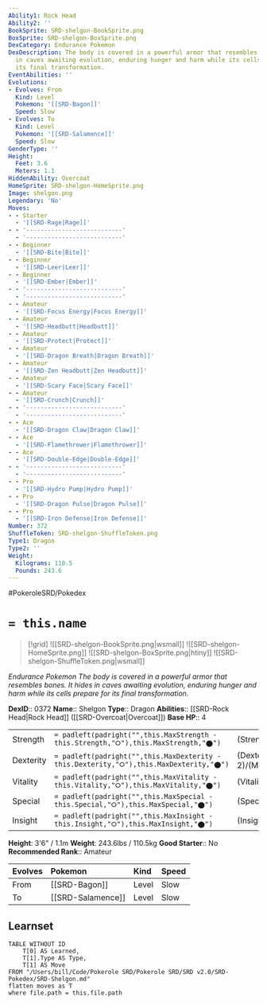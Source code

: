 ```yaml
---
Ability1: Rock Head
Ability2: ''
BookSprite: SRD-shelgon-BookSprite.png
BoxSprite: SRD-shelgon-BoxSprite.png
DexCategory: Endurance Pokemon
DexDescription: The body is covered in a powerful armor that resembles bones. It hides
  in caves awaiting evolution, enduring hunger and harm while its cells prepare for
  its final transformation.
EventAbilities: ''
Evolutions:
- Evolves: From
  Kind: Level
  Pokemon: '[[SRD-Bagon]]'
  Speed: Slow
- Evolves: To
  Kind: Level
  Pokemon: '[[SRD-Salamence]]'
  Speed: Slow
GenderType: ''
Height:
  Feet: 3.6
  Meters: 1.1
HiddenAbility: Overcoat
HomeSprite: SRD-shelgon-HomeSprite.png
Image: shelgon.png
Legendary: 'No'
Moves:
- - Starter
  - '[[SRD-Rage|Rage]]'
- - '---------------------------'
  - '---------------------------'
- - Beginner
  - '[[SRD-Bite|Bite]]'
- - Beginner
  - '[[SRD-Leer|Leer]]'
- - Beginner
  - '[[SRD-Ember|Ember]]'
- - '---------------------------'
  - '---------------------------'
- - Amateur
  - '[[SRD-Focus Energy|Focus Energy]]'
- - Amateur
  - '[[SRD-Headbutt|Headbutt]]'
- - Amateur
  - '[[SRD-Protect|Protect]]'
- - Amateur
  - '[[SRD-Dragon Breath|Dragon Breath]]'
- - Amateur
  - '[[SRD-Zen Headbutt|Zen Headbutt]]'
- - Amateur
  - '[[SRD-Scary Face|Scary Face]]'
- - Amateur
  - '[[SRD-Crunch|Crunch]]'
- - '---------------------------'
  - '---------------------------'
- - Ace
  - '[[SRD-Dragon Claw|Dragon Claw]]'
- - Ace
  - '[[SRD-Flamethrower|Flamethrower]]'
- - Ace
  - '[[SRD-Double-Edge|Double-Edge]]'
- - '---------------------------'
  - '---------------------------'
- - Pro
  - '[[SRD-Hydro Pump|Hydro Pump]]'
- - Pro
  - '[[SRD-Dragon Pulse|Dragon Pulse]]'
- - Pro
  - '[[SRD-Iron Defense|Iron Defense]]'
Number: 372
ShuffleToken: SRD-shelgon-ShuffleToken.png
Type1: Dragon
Type2: ''
Weight:
  Kilograms: 110.5
  Pounds: 243.6
---
```


#PokeroleSRD/Pokedex

# `= this.name`

> [!grid]
> ![[SRD-shelgon-BookSprite.png|wsmall]]
> ![[SRD-shelgon-HomeSprite.png]]
> ![[SRD-shelgon-BoxSprite.png|htiny]]
> ![[SRD-shelgon-ShuffleToken.png|wsmall]]


*Endurance Pokemon*
*The body is covered in a powerful armor that resembles bones. It hides in caves awaiting evolution, enduring hunger and harm while its cells prepare for its final transformation.*

**DexID**:: 0372
**Name**:: Shelgon
**Type**:: Dragon
**Abilities**:: [[SRD-Rock Head|Rock Head]] ([[SRD-Overcoat|Overcoat]])
**Base HP**:: 4

|           |                                                                                        |                                          |
| --------- | -------------------------------------------------------------------------------------- | ---------------------------------------- |
| Strength  | `= padleft(padright("",this.MaxStrength - this.Strength,"⭘"),this.MaxStrength,"⬤")`    | (Strength::3)/(MaxStrength::6)   |
| Dexterity | `= padleft(padright("",this.MaxDexterity - this.Dexterity,"⭘"),this.MaxDexterity,"⬤")` | (Dexterity:: 2)/(MaxDexterity::4) |
| Vitality  | `= padleft(padright("",this.MaxVitality - this.Vitality,"⭘"),this.MaxVitality,"⬤")`    | (Vitality::3)/(MaxVitality::6)   |
| Special   | `= padleft(padright("",this.MaxSpecial - this.Special,"⭘"),this.MaxSpecial,"⬤")`       | (Special::2)/(MaxSpecial::4)     |
| Insight   | `= padleft(padright("",this.MaxInsight - this.Insight,"⭘"),this.MaxInsight,"⬤")`       | (Insight::2)/(MaxInsight::4)     |

**Height**: 3'6" / 1.1m
**Weight**: 243.6lbs / 110.5kg
**Good Starter**:: No
**Recommended Rank**:: Amateur

| Evolves   | Pokemon           | Kind   | Speed   |
|:----------|:------------------|:-------|:--------|
| From      | [[SRD-Bagon]]     | Level  | Slow    |
| To        | [[SRD-Salamence]] | Level  | Slow    |

## Learnset

```dataview
TABLE WITHOUT ID
    T[0] AS Learned,
    T[1].Type AS Type,
    T[1] AS Move
FROM "/Users/bill/Code/Pokerole SRD/Pokerole SRD/SRD v2.0/SRD-Pokedex/SRD-Shelgon.md"
flatten moves as T
where file.path = this.file.path
```
